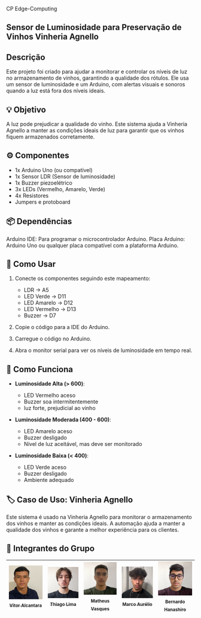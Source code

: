 CP Edge-Computing
## Sensor de Luminosidade para Preservação de Vinhos  Vinheria Agnello

## Descrição
Este projeto foi criado para ajudar a monitorar e controlar os níveis de luz no armazenamento de vinhos, garantindo a qualidade dos rótulos. Ele usa um sensor de luminosidade e um Arduino, com alertas visuais e sonoros quando a luz está fora dos níveis ideais.

## 💡 Objetivo

A luz pode prejudicar a qualidade do vinho. Este sistema ajuda a Vinheria Agnello a manter as condições ideais de luz para garantir que os vinhos fiquem armazenados corretamente.

## ⚙️ Componentes

- 1x Arduino Uno (ou compatível)
- 1x Sensor LDR (Sensor de luminosidade)
- 1x Buzzer piezoelétrico
- 3x LEDs (Vermelho, Amarelo, Verde)
- 4x Resistores 
- Jumpers e protoboard

## 📦 Dependências

Arduino IDE: Para programar o microcontrolador Arduino.
Placa Arduino: Arduino Uno ou qualquer placa compatível com a plataforma Arduino.

## 🔧 Como Usar

1. Conecte os componentes seguindo este mapeamento:
   - LDR → A5 
   - LED Verde → D11
   - LED Amarelo → D12
   - LED Vermelho → D13
   - Buzzer → D7

2. Copie o código para a IDE do Arduino.

3. Carregue o código no Arduino.

4. Abra o monitor serial para ver os níveis de luminosidade em tempo real.

## 🚦 Como Funciona

- **Luminosidade Alta (> 600)**:
  - LED Vermelho aceso
  - Buzzer soa intermitentemente
  - luz forte, prejudicial ao vinho

- **Luminosidade Moderada (400 - 600)**:
  - LED Amarelo aceso
  - Buzzer desligado
  - Nível de luz aceitável, mas deve ser monitorado

- **Luminosidade Baixa (< 400)**:
  - LED Verde aceso
  - Buzzer desligado
  - Ambiente adequado

## 🏷️ Caso de Uso: Vinheria Agnello

Este sistema é usado na Vinheria Agnello para monitorar o armazenamento dos vinhos e manter as condições ideais. A automação ajuda a manter a qualidade dos vinhos e garante a melhor experiência para os clientes.

## 👥 Integrantes do Grupo
| [<img loading="lazy" src="./img/Vitor.png" width=115><br><sub>Vitor Alcantara</sub>](https://github.com/VitorAlcantara-tech) | [<img loading="lazy" src="./img/Thiago.png" width=115><br><sub>Thiago Lima</sub>](https://github.com/thiagolima-tech) |  [<img loading="lazy" src="./img/Matheus.png" width=115><br><sub>Matheus Vasques</sub>](https://github.com/maatvasques) | [<img loading="lazy" src="./img/Marco.png" width=115><br><sub>Marco Aurélio</sub>](https://github.com/Arriatea) | [<img loading="lazy" src="./img/Bernardo.png" width=115><br><sub>Bernardo Hanashiro</sub>](https://github.com/BernardoYuji) | 
| :---: | :---: | :---: | :---: | :---: |
